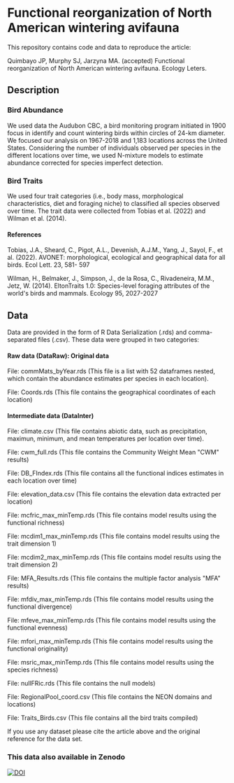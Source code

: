 # Functional reorganization of North American wintering avifauna

This repository contains code and data to reproduce the article: 


Quimbayo JP, Murphy SJ, Jarzyna MA. (accepted) Functional reorganization of North American wintering avifauna. Ecology Leters. 

## Description 

### Bird Abundance

We used data the Audubon CBC, a bird monitoring program initiated in 1900 focus in identify and count wintering birds within circles of 24-km diameter. We focused our analysis on 1967-2018 and 1,183 locations across the United States. Considering the number of individuals observed per species in the different locations over time, we used N-mixture models to estimate abundance corrected for species imperfect detection. 

### Bird Traits

We used four trait categories (i.e., body mass, morphological characteristics, diet and foraging niche) to classified all species observed over time. The trait data were collected from Tobias et al. (2022) and Wilman et al. (2014).

#### References 

Tobias, J.A., Sheard, C., Pigot, A.L., Devenish, A.J.M., Yang, J., Sayol, F., et al.     (2022). AVONET: morphological, ecological and geographical data for all birds. Ecol Lett. 23, 581- 597

Wilman, H., Belmaker, J., Simpson, J., de la Rosa, C., Rivadeneira, M.M., Jetz, W. (2014). EltonTraits 1.0: Species-level foraging attributes of the world's birds and mammals. Ecology 95, 2027-2027

## Data

Data are provided in the form of R Data Serialization (.rds) and comma-separated files (.csv). These data were grouped in two categories: 


#### Raw data (DataRaw): Original data 


File: commMats_byYear.rds (This file is a list with 52 dataframes nested, which contain the abundance estimates per species in each location).

File: Coords.rds (This file contains the geographical coordinates of each location)


#### Intermediate data (DataInter)

File: climate.csv (This file contains abiotic data, such as precipitation, maximun, minimum, and mean temperatures per location over time).

File: cwm_full.rds (This file contains the Community Weight Mean "CWM" results)

File: DB_FIndex.rds (This file contains all the functional indices estimates in each location over time)

File: elevation_data.csv (This file contains the elevation data extracted per location)

File: mcfric_max_minTemp.rds (This file contains model results using the functional richness)

File: mcdim1_max_minTemp.rds (This file contains model results using the trait dimension 1)

File: mcdim2_max_minTemp.rds (This file contains model results using the trait dimension 2)

File: MFA_Results.rds (This file contains the multiple factor analysis "MFA" results)

File: mfdiv_max_minTemp.rds (This file contains model results using the functional divergence)

File: mfeve_max_minTemp.rds (This file contains model results using the functional evenness)

File: mfori_max_minTemp.rds (This file contains model results using the functional originality)

File: msric_max_minTemp.rds (This file contains model results using the species richness)

File: nullFRic.rds (This file contains the null models)

File: RegionalPool_coord.csv (This file contains the NEON domains and locations)

File: Traits_Birds.csv (This file contains all the bird traits compiled)

If you use any dataset please cite the article above and the original reference for the data set.

### This data also available in Zenodo 
[![DOI](https://zenodo.org/records/10870734) ](https://zenodo.org/records/10870734)
